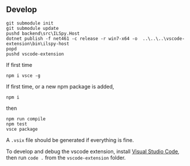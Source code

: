## Develop

```
git submodule init
git submodule update
pushd backend\src\ILSpy.Host
dotnet publish -f net461 -c release -r win7-x64 -o  ..\..\..\vscode-extension\bin\ilspy-host
popd
pushd vscode-extension
```

If first time

```
npm i vsce -g
```

If first time, or a new npm package is added,

```
npm i
```

then

```
npm run compile
npm test
vsce package
```

A `.vsix` file should be generated if everything is fine.

To develop and debug the vscode extension, install [Visual Studio Code](https://code.visualstudio.com/),
then run `code .` from the `vscode-extension` folder.
